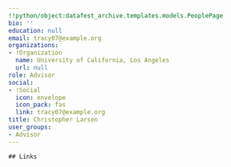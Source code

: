 ```yaml
---
!!python/object:datafest_archive.templates.models.PeoplePage
bio: ''
education: null
email: tracy07@example.org
organizations:
- !Organization
  name: University of California, Los Angeles
  url: null
role: Advisor
social:
- !Social
  icon: envelope
  icon_pack: fas
  link: tracy07@example.org
title: Christopher Larsen
user_groups:
- Advisor
---
```


    ## Links
    